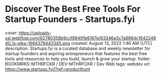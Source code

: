 # Discover The Best Free Tools For Startup Founders - Startups.fyi

cover: https://uploads-ssl.webflow.com/62780358b9ccf88491b6167e/63346a3c7a686dc164224840_1x-pika-1664379443345.png
created: August 13, 2022 1:46 AM (UTC)
description: Startups.fyi is a curated database and weekly newsletter for startup founders and aspiring entrepreneurs that features the best free tools and resources to help you build, launch & grow your startup.
folder: BOOKMRKS-MTHRFCKR / DEV-MTHRFCKR / Dev Web
tags: webdev
url: https://www.startups.fyi/?ref=producthunt